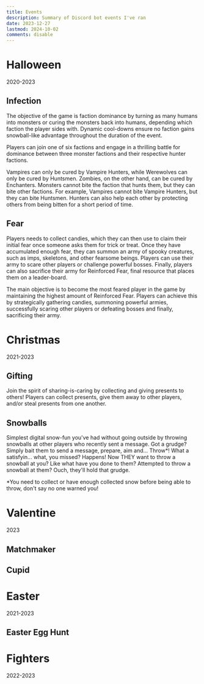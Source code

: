 ```yaml
---
title: Events
description: Summary of Discord bot events I've ran
date: 2023-12-27
lastmod: 2024-10-02
comments: disable
---
```

# Halloween
2020-2023

## Infection
The objective of the game is faction dominance by turning as many humans into monsters or curing the monsters back into humans, depending which faction the player sides with.
Dynamic cool-downs ensure no faction gains snowball-like advantage throughout the duration of the event.

Players can join one of six factions and engage in a thrilling battle for dominance between three monster factions and their respective hunter factions.

Vampires can only be cured by Vampire Hunters, while Werewolves can only be cured by Huntsmen. Zombies, on the other hand, can be cured by Enchanters. Monsters cannot bite the faction that hunts them, but they can bite other factions. For example, Vampires cannot bite Vampire Hunters, but they can bite Huntsmen. Hunters can also help each other by protecting others from being bitten for a short period of time. 

## Fear
Players needs to collect candies, which they can then use to claim their initial fear once someone asks them for trick or treat. Once they have accumulated enough fear, they can summon an army of spooky creatures, such as imps, skeletons, and other fearsome beings. Players can use their army to scare other players or challenge powerful bosses. Finally, players can also sacrifice their army for Reinforced Fear, final resource that places them on a leader-board.

The main objective is to become the most feared player in the game by maintaining the highest amount of Reinforced Fear. Players can achieve this by strategically gathering candies, summoning powerful armies, successfully scaring other players or defeating bosses and finally, sacrificing their army.

# Christmas
2021-2023

## Gifting
Join the spirit of sharing-is-caring by collecting and giving presents to others! Players can collect presents, give them away to other players, and/or steal presents from one another.

## Snowballs
Simplest digital snow-fun you've had without going outside by throwing snowballs at other players who recently sent a message. Got a grudge? Simply bait them to send a message, prepare, aim and... Throw*! What a satisfyin... what, you missed? Happens! Now THEY want to throw a snowball at you? Like what have you done to them? Attempted to throw a snowball at them? Ouch, they'll hold that grudge.

*You need to collect or have enough collected snow before being able to throw, don't say no one warned you!
# Valentine
2023


## Matchmaker
## Cupid

# Easter
2021-2023
## Easter Egg Hunt

# Fighters
2022-2023
